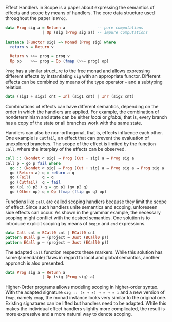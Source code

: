 Effect Handlers in Scope is a paper about expressing the semantics of effects and
scope by means of handlers. The core data structure used throughout the paper is
`Prog`.

```Haskell
data Prog sig a = Return a              -- pure computations 
                | Op (sig (Prog sig a)) -- impure computations
                
instance (Functor sig) => Monad (Prog sig) where
  return v = Return v
  
  Return v >>= prog = prog v
  Op op    >>= prog = Op (fmap (>>= prog) op)
```

`Prog` has a similar structure to the free monad and allows expressing different
effects by instantiating `sig` with an appropriate functor. Different effects
can be combined by means of the type operator `+` and a subtyping relation.

```Haskell
data (sig1 + sig2) cnt = Inl (sig1 cnt) | Inr (sig2 cnt)
```

Combinations of effects can have different semantics, depending on the order in which
the handlers are applied. For example, the combination of nondeterminism and state
can be either *local* or *global*, that is, every branch has a copy of the state or
all branches work with the same state.

Handlers can also be non-orthogonal, that is, effects influence each other. One example
is `Cutfail`, an effect that can prevent the evaluation of unexplored branches. The
scope of the effect is limited by the function `call`, where the interplay of the effects
can be observed.

```Haskell
call :: (Nondet ⊂ sig) ⇒ Prog (Cut + sig) a → Prog sig a
call p = go p fail where
  go :: (Nondet ⊂ sig) ⇒ Prog (Cut + sig) a → Prog sig a → Prog sig a
  go (Return a) q = return a q
  go (Fail)     q = q
  go (Cutfail)  q = fail
  go (p1 :8 p2 ) q = go p1 (go p2 q)
  go (Other op) q = Op (fmap (flip go q) op)
```

Functions like `call` are called scoping handlers because they limit the scope of effect.
Since such handlers unite semantics and scoping, unforeseen side effects can occur. As
shown in the grammar example, the necessary scoping might conflict with the desired
semantics. One solution is to introduce explicit scoping by means of `begin` and `end`
expressions.

```Haskell
data Call cnt = BCall0 cnt | ECall0 cnt
pattern BCall p ← (project → Just (BCall0 p))
pattern ECall p ← (project → Just (ECall0 p))
```

The adapted `call` function respects these markers. While this solution has some (amendable)
flaws in regard to local and global semantics, another approach is also presented.

```Haskell
data Prog sig a = Return a 
                | Op (sig (Prog sig) a)
```

Higher-Order programs allows modeling scoping in higher-order syntax. With the adapted
signature `sig :: (∗ → ∗) → ∗ → ∗ i` and a new version of `fmap`, namely `emap`, the
monad instance looks very similar to the original one. Existing signatures can be lifted
but handlers need to be adapted. While this makes the individual effect handlers slightly
more complicated, the result is more expressive and a more natural way to denote scoping.
